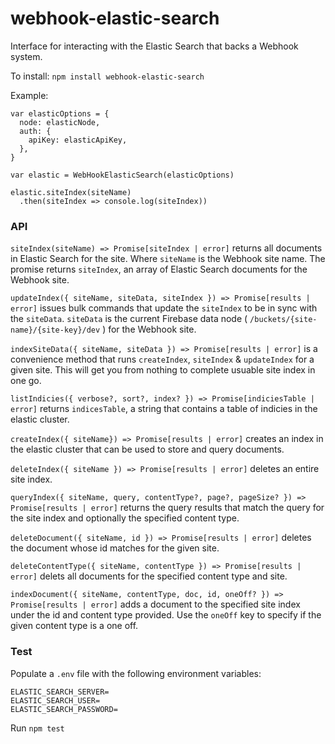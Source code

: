# webhook-elastic-search

Interface for interacting with the Elastic Search that backs a Webhook system.

To install: `npm install webhook-elastic-search`

Example:

```
var elasticOptions = {
  node: elasticNode,
  auth: {
    apiKey: elasticApiKey,
  },
}

var elastic = WebHookElasticSearch(elasticOptions)

elastic.siteIndex(siteName)
  .then(siteIndex => console.log(siteIndex))
```

### API

`siteIndex(siteName) => Promise[siteIndex | error]` returns all documents in Elastic Search for the site. Where `siteName` is the Webhook site name. The promise returns `siteIndex`, an array of Elastic Search documents for the Webhook site.

`updateIndex({ siteName, siteData, siteIndex }) => Promise[results | error]` issues bulk commands that update the `siteIndex` to be in sync with the `siteData`. `siteData` is the current Firebase data node ( `/buckets/{site-name}/{site-key}/dev` ) for the Webhook site.

`indexSiteData({ siteName, siteData }) => Promise[results | error]` is a convenience method that runs `createIndex`, `siteIndex` & `updateIndex` for a given site. This will get you from nothing to complete usuable site index in one go.

`listIndicies({ verbose?, sort?, index? }) => Promise[indiciesTable | error]` returns `indicesTable`, a string that contains a table of indicies in the elastic cluster.

`createIndex({ siteName}) => Promise[results | error]` creates an index in the elastic cluster that can be used to store and query documents.

`deleteIndex({ siteName }) => Promise[results | error]` deletes an entire site index.

`queryIndex({ siteName, query, contentType?, page?, pageSize? }) => Promise[results | error]` returns the query results that match the query for the site index and optionally the specified content type.

`deleteDocument({ siteName, id }) => Promise[results | error]` deletes the document whose id matches for the given site.

`deleteContentType({ siteName, contentType }) => Promise[results | error]` delets all documents for the specified content type and site.

`indexDocument({ siteName, contentType, doc, id, oneOff? }) => Promise[results | error]` adds a document to the specified site index under the id and content type provided. Use the `oneOff` key to specify if the given content type is a one off.

### Test

Populate a `.env` file with the following environment variables:

```
ELASTIC_SEARCH_SERVER=
ELASTIC_SEARCH_USER=
ELASTIC_SEARCH_PASSWORD=
```

Run `npm test`
